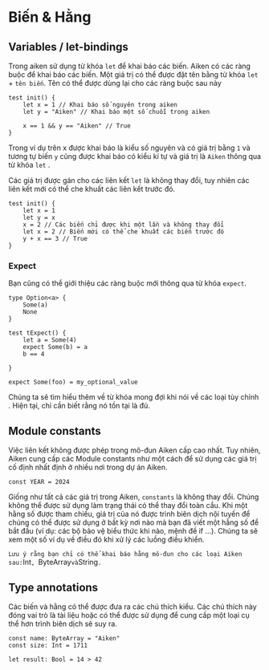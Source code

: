 # Biến & Hằng

## Variables / let-bindings

Trong aiken sử dụng từ khóa `let` để khai báo các biến. Aiken có các ràng buộc để khai báo các biến. Một giá trị có thể được đặt tên bằng từ khóa `let` + `tên biến`. Tên có thể được dùng lại cho các ràng buộc sau này

```ak
test init() {
    let x = 1 // Khai báo số nguyên trong aiken
    let y = "Aiken" // Khai báo một số chuỗi trong aiken

    x == 1 && y == "Aiken" // True
}
```

Trong ví dụ trên x được khai báo là kiểu số nguyên và có giá trị bằng `1` và tương tự biến `y` cũng được khai báo có kiểu kí tự và giá trị là `Aiken` thông qua từ khóa `let` .

Các giá trị được gán cho các liên kết `let` là không thay đổi, tuy nhiên các liên kết mới có thể che khuất các liên kết trước đó.

```aiken
test init() {
    let x = 1
    let y = x
    x = 2 // Các biến chỉ được khi một lần và không thay đổi
    let x = 2 // Biến mới có thể che khuất các biến trước đó
    y + x == 3 // True
}
```

### Expect

Bạn cũng có thể giới thiệu các ràng buộc mới thông qua từ khóa `expect`.

```aiken
type Option<a> {
    Some(a)
    None
}

test tExpect() {
    let a = Some(4)
    expect Some(b) = a
    b == 4

}

```

```ak
expect Some(foo) = my_optional_value
```

Chúng ta sẽ tìm hiểu thêm về từ khóa mong đợi khi nói về các loại tùy chỉnh . Hiện tại, chỉ cần biết rằng nó tồn tại là đủ.

## Module constants

Việc liên kết không được phép trong mô-đun Aiken cấp cao nhất. Tuy nhiên, Aiken cung cấp các Module constants như một cách để sử dụng các giá trị cố định nhất định ở nhiều nơi trong dự án Aiken.

```ak
const YEAR = 2024
```

Giống như tất cả các giá trị trong Aiken, `constants` là không thay đổi. Chúng không thể được sử dụng làm trạng thái có thể thay đổi toàn cầu. Khi một hằng số được tham chiếu, giá trị của nó được trình biên dịch nội tuyến để chúng có thể được sử dụng ở bất kỳ nơi nào mà bạn đã viết một hằng số để bắt đầu (ví dụ: các bộ bảo vệ biểu thức khi nào, mệnh đề if ...). Chúng ta sẽ xem một số ví dụ về điều đó khi xử lý các luồng điều khiển.

`Lưu ý rằng bạn chỉ có thể khai báo hằng mô-đun cho các loại Aiken sau:`Int`, `ByteArray`và`String`.
`

## Type annotations

Các biến và hằng có thể được đưa ra các chú thích kiểu. Các chú thích này đóng vai trò là tài liệu hoặc có thể được sử dụng để cung cấp một loại cụ thể hơn trình biên dịch sẽ suy ra.

```ak
const name: ByteArray = "Aiken"
const size: Int = 1711

let result: Bool = 14 > 42
```
